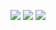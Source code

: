![](http://github-profile-summary-cards.vercel.app/api/cards/profile-details?username=FasadSalatov&theme=material_palenight) ![](http://github-profile-summary-cards.vercel.app/api/cards/stats?username=FasadSalatov&theme=material_palenight) ![](http://github-profile-summary-cards.vercel.app/api/cards/repos-per-language?username=FasadSalatov&theme=material_palenight)
